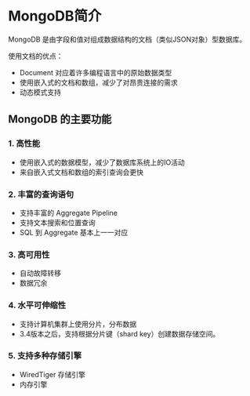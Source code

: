 # MongoDB简介

MongoDB 是由字段和值对组成数据结构的文档（类似JSON对象）型数据库。

使用文档的优点：

- Document 对应着许多编程语言中的原始数据类型
- 使用嵌入式的文档和数组，减少了对昂贵连接的需求
- 动态模式支持

## MongoDB 的主要功能

### 1. 高性能

- 使用嵌入式的数据模型，减少了数据库系统上的IO活动
- 来自嵌入式文档和数组的索引查询会更快


### 2. 丰富的查询语句

- 支持丰富的 Aggregate Pipeline
- 支持文本搜索和位置查询
- SQL 到 Aggregate 基本上一一对应

### 3. 高可用性

- 自动故障转移
- 数据冗余

### 4. 水平可伸缩性

- 支持计算机集群上使用分片，分布数据
- 3.4版本之后，支持根据分片键（shard key）创建数据存储空间。

### 5. 支持多种存储引擎

- WiredTiger 存储引擎
- 内存引擎